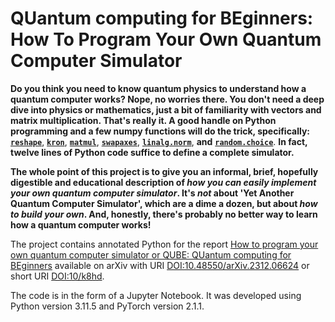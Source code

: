 # QUantum computing for BEginners: <br>How To Program Your Own Quantum Computer Simulator

**Do you think you need to know quantum physics to understand how a quantum computer works? Nope, no worries there. You don't need a deep dive into physics or mathematics, just a bit of familiarity with vectors and matrix multiplication. That's really it. A good handle on Python programming and a few numpy functions will do the trick, specifically:** [**`reshape`**](https://numpy.org/doc/stable/reference/generated/numpy.reshape.html), [**`kron`**](https://numpy.org/doc/stable/reference/generated/numpy.kron.html), [**`matmul`**](https://numpy.org/doc/stable/reference/generated/numpy.matmul.html), [**`swapaxes`**](https://numpy.org/doc/stable/reference/generated/numpy.swapaxes.html), [**`linalg.norm`**](https://numpy.org/doc/stable/reference/generated/numpy.linalg.norm.html), **and** [**`random.choice`**](https://numpy.org/doc/stable/reference/generated/numpy.random.choice.norm.html).
**In fact, twelve lines of Python code suffice to define a complete simulator.**

**The whole point of this project is to give you an informal, brief, hopefully digestible and educational description of *how you can easily implement your own quantum computer simulator*. It's *not* about 'Yet Another Quantum Computer Simulator', which are a dime a dozen, but about *how to build your own*. And, honestly, there's probably no better way to learn how a quantum computer works!**

The project contains annotated Python for the report [How to program your own quantum computer simulator or QUBE: QUantum computing for BEginners](https://arxiv.org/abs/2312.06624) available on arXiv with URI [DOI:10.48550/arXiv.2312.06624](https://doi.org/10.48550/arXiv.2312.06624) or short URI [DOI:10/k8hd](https://doi.org/k8hd).

The code is in the form of a Jupyter Notebook. It was developed using Python version 3.11.5 and PyTorch version 2.1.1.
